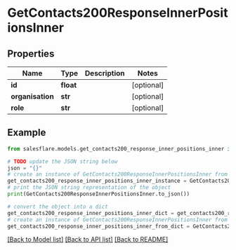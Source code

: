# GetContacts200ResponseInnerPositionsInner


## Properties

Name | Type | Description | Notes
------------ | ------------- | ------------- | -------------
**id** | **float** |  | [optional] 
**organisation** | **str** |  | [optional] 
**role** | **str** |  | [optional] 

## Example

```python
from salesflare.models.get_contacts200_response_inner_positions_inner import GetContacts200ResponseInnerPositionsInner

# TODO update the JSON string below
json = "{}"
# create an instance of GetContacts200ResponseInnerPositionsInner from a JSON string
get_contacts200_response_inner_positions_inner_instance = GetContacts200ResponseInnerPositionsInner.from_json(json)
# print the JSON string representation of the object
print(GetContacts200ResponseInnerPositionsInner.to_json())

# convert the object into a dict
get_contacts200_response_inner_positions_inner_dict = get_contacts200_response_inner_positions_inner_instance.to_dict()
# create an instance of GetContacts200ResponseInnerPositionsInner from a dict
get_contacts200_response_inner_positions_inner_from_dict = GetContacts200ResponseInnerPositionsInner.from_dict(get_contacts200_response_inner_positions_inner_dict)
```
[[Back to Model list]](../README.md#documentation-for-models) [[Back to API list]](../README.md#documentation-for-api-endpoints) [[Back to README]](../README.md)


